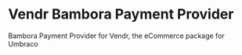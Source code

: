 # Vendr Bambora Payment Provider

Bambora Payment Provider for Vendr, the eCommerce package for Umbraco
